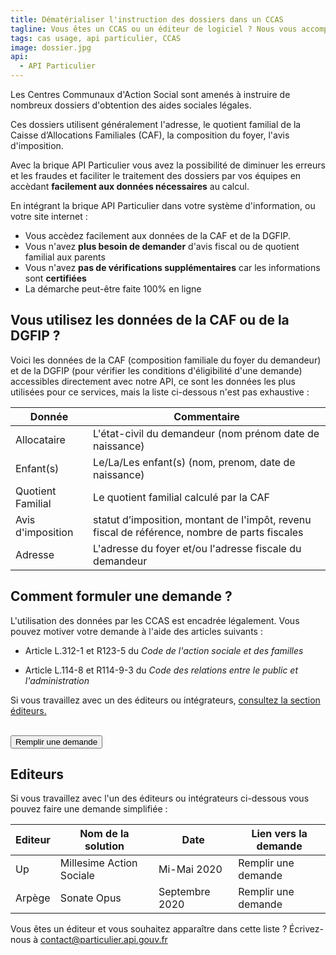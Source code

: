 ```yaml
---
title: Dématérialiser l'instruction des dossiers dans un CCAS
tagline: Vous êtes un CCAS ou un éditeur de logiciel ? Nous vous accompagnons avec l'API Particulier pour accéder facilement aux données de la CAF et de la DGFIP.
tags: cas usage, api particulier, CCAS
image: dossier.jpg
api:
  - API Particulier
---
```


Les Centres Communaux d'Action Social sont amenés à instruire de nombreux dossiers d'obtention des aides sociales légales.

Ces dossiers utilisent généralement l'adresse, le quotient familial de la Caisse d’Allocations Familiales (CAF), la composition du foyer, l'avis d'imposition.

Avec la brique API Particulier vous avez la possibilité de diminuer les erreurs et les fraudes et faciliter le traitement des dossiers par vos équipes en accèdant **facilement aux données nécessaires** au calcul.

En intégrant la brique API Particulier dans votre système d'information, ou votre site internet :

- Vous accèdez facilement aux données de la CAF et de la DGFIP.
- Vous n'avez **plus besoin de demander** d'avis fiscal ou de quotient familial aux parents
- Vous n'avez **pas de vérifications supplémentaires** car les informations sont **certifiées**
- La démarche peut-être faite 100% en ligne

## Vous utilisez les données de la CAF ou de la DGFIP ?

Voici les données de la CAF (composition familiale du foyer du demandeur) et de la DGFIP (pour vérifier les conditions d'éligibilité d'une demande) accessibles directement avec notre API, ce sont les données les plus utilisées pour ce services, mais la liste ci-dessous n'est pas exhaustive :

| Donnée            | Commentaire                                                                                   |
| ----------------- | --------------------------------------------------------------------------------------------- |
| Allocataire       | L'état-civil du demandeur (nom prénom date de naissance)                                      |
| Enfant(s)         | Le/La/Les enfant(s) (nom, prenom, date de naissance)                                          |
| Quotient Familial | Le quotient familial calculé par la CAF                                                       |
| Avis d'imposition | statut d’imposition, montant de l'impôt, revenu fiscal de référence, nombre de parts fiscales |
| Adresse           | L'adresse du foyer et/ou l'adresse fiscale du demandeur                                       |

## Comment formuler une demande ?

L'utilisation des données par les CCAS est encadrée légalement. Vous pouvez motiver votre demande à l'aide des articles suivants :

- Article <External href="https://www.legifrance.gouv.fr/affichCodeArticle.do?idArticle=LEGIARTI000026799356&cidTexte=LEGITEXT000006074069&dateTexte=20121219">L.312-1</External> et <External href="https://www.legifrance.gouv.fr/affichCodeArticle.do?idArticle=LEGIARTI000031106561&cidTexte=LEGITEXT000006074069&dateTexte=20150809"> R123-5 </External> du _Code de l'action sociale et des familles_

- Article <External href="https://www.legifrance.gouv.fr/affichCodeArticle.do?idArticle=LEGIARTI000033219997&cidTexte=LEGITEXT000031366350&dateTexte=20161009">L.114-8</External> et <External href="https://www.legifrance.gouv.fr/affichCodeArticle.do;jsessionid=83A5E43D6A6710F0F0FFE705AA476AA5.tplgfr26s_3?cidTexte=LEGITEXT000031366350&idArticle=LEGIARTI000038029900&dateTexte=20190213&categorieLien=id#LEGIARTI000038029900">R114-9-3 </External> du _Code des relations entre le public et l'administration_

Si vous travaillez avec un des éditeurs ou intégrateurs, <a href='#editeurs'>consultez la section éditeurs.</a>

<NextSteps/>
<br/>
<Button href="https://datapass.api.gouv.fr/api-particulier?scopes=%7B%22dgfip_avis_imposition%22%3Atrue%2C%22dgfip_adresse%22%3Atrue%2C%22cnaf_quotient_familial%22%3Atrue%2C%22cnaf_allocataires%22%3Atrue%2C%22cnaf_enfants%22%3Atrue%2C%22cnaf_adresse%22%3Afalse%7D">Remplir une demande</Button>

## Editeurs

Si vous travaillez avec l'un des éditeurs ou intégrateurs ci-dessous vous pouvez faire une demande simplifiée :

| Editeur | Nom de la solution       | Date           | Lien vers la demande                                                                                                                                                                                                                                                                                                                                                                                                                                                                                                                                                                                                                                                                                                                                                                                                                                                                                                                                                                                                                                                                                                                                                                                                                                                                                                                                                                                                                                                                                                                                                                                                                                                                                                                                                                                                                                                                                                                                                                                                                                                                                                                                                                 |
| ------- | ------------------------ | -------------- | ------------------------------------------------------------------------------------------------------------------------------------------------------------------------------------------------------------------------------------------------------------------------------------------------------------------------------------------------------------------------------------------------------------------------------------------------------------------------------------------------------------------------------------------------------------------------------------------------------------------------------------------------------------------------------------------------------------------------------------------------------------------------------------------------------------------------------------------------------------------------------------------------------------------------------------------------------------------------------------------------------------------------------------------------------------------------------------------------------------------------------------------------------------------------------------------------------------------------------------------------------------------------------------------------------------------------------------------------------------------------------------------------------------------------------------------------------------------------------------------------------------------------------------------------------------------------------------------------------------------------------------------------------------------------------------------------------------------------------------------------------------------------------------------------------------------------------------------------------------------------------------------------------------------------------------------------------------------------------------------------------------------------------------------------------------------------------------------------------------------------------------------------------------------------------------ |
| Up      | Millesime Action Sociale | Mi-Mai 2020    | <External href="https://datapass.api.gouv.fr/api-particulier?scopes=%7B%22dgfip_avis_imposition%22%3Atrue%2C%22dgfip_adresse%22%3Atrue%2C%22cnaf_quotient_familial%22%3Atrue%2C%22cnaf_allocataires%22%3Atrue%2C%22cnaf_enfants%22%3Atrue%2C%22cnaf_adresse%22%3Afalse%7D">Remplir une demande</External>                                                                                                                                                                                                                                                                                                                                                                                                                                                                                                                                                                                                                                                                                                                                                                                                                                                                                                                                                                                                                                                                                                                                                                                                                                                                                                                                                                                                                                                                                                                                                                                                                                                                                                                                                                                                                                                                            |
| Arpège  | Sonate Opus              | Septembre 2020 | <External href="https://datapass.api.gouv.fr/api-particulier?intitule=R%C3%A9cup%C3%A9ration%20du%20Quotient%20Familial%20et%20des%20Imp%C3%B4ts%20pour%20les%20aides%20sociales%20facultatives%20et%20les%20services%20%C3%A0%20la%20personne%20du%20CCAS&description=Le%20CCAS%20de%20notre%20commune%20module%20le%20montant%20des%20aides%20octroy%C3%A9es%20aux%20usagers%20en%20difficult%C3%A9%20en%20fonction%20du%20QF.%0ALe%20prix%20des%20services%20%C3%A0%20la%20personne%20pour%20les%20a%C3%AEn%C3%A9s%20et%20personnes%20en%20situation%20de%20handicap%20est%20calcul%C3%A9%20en%20fonction%20de%20l%E2%80%99imp%C3%B4t%20sur%20le%20revenu.%20%0ADans%20un%20esprit%20de%20simplification%20et%20de%20s%C3%A9curit%C3%A9%2C%20nous%20souhaitons%20ne%20pas%20demander%20aux%20familles%20les%20informations%20de%20calcul%20mais%20plut%C3%B4t%20nous%20baser%20sur%20les%20donn%C3%A9es%20propos%C3%A9es%20par%20API%20Particulier.%0ANous%20utilisons%20le%20logiciel%20Sonate%20%C3%A9dit%C3%A9%20par%20la%20Soci%C3%A9t%C3%A9%20Arp%C3%A8ge.&data_recipients=agents%20instructeurs%20des%20demandes%20d'aides%2C%20agents%20instructeurs%20des%20demandes%20d'inscriptions%20aux%20services%20%C3%A0%20la%20personne%2C%20...&data_retention_period=12&fondement_juridique_title=Pr%C3%A9ciser%20ici%20les%20d%C3%A9lib%C3%A9rations%20du%20conseil%20d'administration%20qui%20d%C3%A9taillent%20les%20modalit%C3%A9s%20de%20calcul%20du%20montant%20des%20aides%20et%2Fou%20du%20prix%20de%20services.%20%0ALorsque%20le%20calcul%20du%20montant%20des%20aides%20est%20%C3%A0%20la%20libre%20appr%C3%A9ciation%20du%20travailleur%20social%20ou%20de%20la%20commission%20d%E2%80%99attribution%2C%20pr%C3%A9ciser%20sur%20quels%20%C3%A9l%C3%A9ments%20se%20basent%20la%20d%C3%A9cision.&fondement_juridique_url=Joindre%20les%20d%C3%A9lib%C3%A9rations%20ou%20proc%C3%A9dures%20internes%20concern%C3%A9es.&scopes=%7B%22dgfip_avis_imposition%22%3Atrue%2C%22dgfip_adresse%22%3Afalse%2C%22cnaf_quotient_familial%22%3Atrue%2C%22cnaf_allocataires%22%3Afalse%2C%22cnaf_enfants%22%3Afalse%2C%22cnaf_adresse%22%3Afalse%7D">Remplir une demande</External> |

Vous êtes un éditeur et vous souhaitez apparaître dans cette liste ? Écrivez-nous à [contact@particulier.api.gouv.fr](mailto:contact@particulier.api.gouv.fr)
